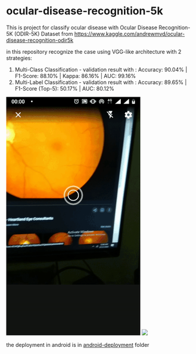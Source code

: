 # ocular-disease-recognition-5k

This is project for classify ocular disease with Ocular Disease Recognition-5K (ODIR-5K) Dataset from https://www.kaggle.com/andrewmvd/ocular-disease-recognition-odir5k

in this repository recognize the case using VGG-like architecture with 2 strategies:
   1. Multi-Class Classification - validation result with : Accuracy: 90.04%   | F1-Score: 88.10%   | Kappa: 86.16% | AUC: 99.16%
   2. Multi-Label Classification - validation result with : Accuracy: 89.65%   | F1-Score (Top-5): 50.17% | AUC: 80.12%
   
![](https://github.com/hamdiibnizhar/ocular-disease-recognition-5k/blob/master/android-deployment/live_2.gif) 
![](https://github.com/hamdiibnizhar/ocular-disease-recognition-5k/blob/master/android-deployment/rt_2.gif)

the deployment in android is in [android-deployment](https://github.com/hamdiibnizhar/ocular-disease-recognition-5k/blob/master/android-deployment) folder
